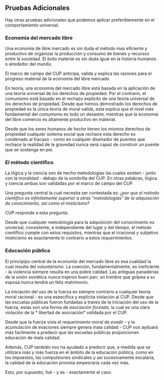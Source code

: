## Pruebas Adicionales

Hay otras pruebas adicionales que podemos aplicar preferiblemente en el comportamiento universal.

### Economia del mercado libre

Una economía de libre mercado es sin duda el método mas eficiente y productivo de organizar la producción y consumo de bienes y recursos entre la sociedad. El éxito material es sin duda igual en la historia humanos o alrededor del mundo.

El marco de campo del CUP anticipa, valida y explica las razones para el progreso material de la economía del libre mercado.

En teoría, una economía del mercado libre está basada en la aplicación de una teoría universal de los derechos de propiedad. Por el contrario, el comunismo está basado en el rechazo explícito de una teoría universal de los derechos de propiedad. Desde que hemos demostrado los derechos de propiedad es la única teoría de moral valida, esta explica que el nivel más fundamental del comunismo es todo un desastre, mientras que la economía del libre comercio es altamente productivo en material.

Desde que los seres humanos *de hecho* tienen los mismos derechos de propiedad cualquier sistema social que rechace esta derecho es condenado al fracaso - como en cualquier diseñador de puentes que rechace la realidad de la gravedad nunca será capaz de construir un puente que se sostenga en pie.

### El método científico

La lógica y la ciencia son de hecho metodologías las cuales existen - junto con la moralidad - debajo de la sombrilla del CUP. En otras palabras, lógica y ciencia ambas son validadas por el marco de campo del CUP.

Una pregunta central la cual necesita ser contestada es: *¿por que el método científico es infinitamente superior a otras "metodologías" de la adquisición de conocimiento, así como el misticísmo?*

CUP responde a esta pregunta.

Desde que cualquier metodología para la adquisición del conocimiento es unviersal, consistente, e independiente del lugar y del tiempo, el método científico cumple con estos requisitos, mientras que el irracional y subjetivo misticísmo es exactamente lo contrario a estos requerimientos.

### Educación pública

El principipo central de la economía del mercado libre es esa cualidad la cual resulta del *voluntarismo*. La coerción, fundamentalmente, es ineficiente - la violencia siempre resulta en una pobre calidad. Las antiguas panaderías de la unión soviética nunca trajeron buen pan; un hombre que golpea a su esposa nunca tendrá un feliz matrimonio.

La iniciación del uso de la fuerza es siempre contrario a cualquier teoría moral racional - es una específica y explícita violación al CUP. Desde que las escuelas públicas fueron fundadas a traves de la iniciación del uso de la fuerza, estas son una forma de *asociación forzada*, la cual es una clara violación de la * libertad de asociación* validada por el CUP.

Desde que la fuerza viola el requerimiento moral de *evadir* - y la acumulación de evaciones siempre genera mala calidad - CUP nos ayduará más facilmente a predecir que las escuelas públicas proporcionen educación de mala calidad.

Además, CUP también nos ha ayudado a predecir que, a medida que se utilizara más y más fuerza en el ámbito de la educación pública, como en los impuestos, las compulsiones sindicales y así sucesivamente escalaría, la calidad de la educación provista empeoraría cada vez más.

Esto, por supuesto, fué - y es - exactamente el caso.